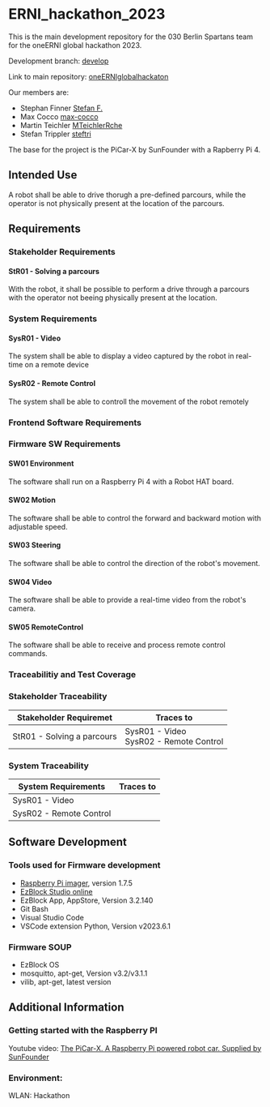 # ERNI_hackathon_2023

This is the main development repository for the 030 Berlin Spartans team for the oneERNI global hackathon 2023. 

Development branch: [develop](https://github.com/steftri/ERNI_hackathon_2023/tree/develop)

Link to main repository: [oneERNIglobalhackaton](https://github.com/dani72/oneERNIglobalHackathon)

Our members are: 
 * Stephan Finner [Stefan F.](https://github.com/StepBerlin)
 * Max Cocco [max-cocco](https://github.com/max-cocco)
 * Martin Teichler [MTeichlerRche](https://github.com/MTeichlerRche)
 * Stefan Trippler [steftri](https://github.com/steftri)

The base for the project is the PiCar-X by SunFounder with a Rapberry Pi 4. 


## Intended Use

A robot shall be able to drive thorugh a pre-defined parcours, while the operator is not physically present at the location of the parcours. 


## Requirements


### Stakeholder Requirements

#### StR01 - Solving a parcours
With the robot, it shall be possible to perform a drive through a parcours with the operator not beeing physically present at the location. 


### System Requirements


#### SysR01 - Video
The system shall be able to display a video captured by the robot in real-time on a remote device

#### SysR02 - Remote Control
The system shall be able to controll the movement of the robot remotely



### Frontend Software Requirements





### Firmware SW Requirements

#### SW01 Environment
The software shall run on a Raspberry Pi 4 with a Robot HAT board.

#### SW02 Motion
The software shall be able to control the forward and backward motion with adjustable speed.

#### SW03 Steering
The software shall be able to control the direction of the robot's movement.

#### SW04 Video
The software shall be able to provide a real-time video from the robot's camera.

#### SW05 RemoteControl
The software shall be able to receive and process remote control commands.



### Traceabilitiy and Test Coverage

### Stakeholder Traceability 

| Stakeholder Requiremet     | Traces to |
|----------------------------|-----------|
| StR01 - Solving a parcours | SysR01 - Video<br>SysR02 - Remote Control |

### System Traceability

| System Requirements        | Traces to |
|----------------------------|-----------|
| SysR01 - Video             |           |
| SysR02 - Remote Control    |           |



## Software Development

### Tools used for Firmware development

 * [Raspberry Pi imager](https://www.raspberrypi.com/software/), version 1.7.5
 * [EzBlock Studio online](http://ezblock.cc/ezblock-studio)
 * EzBlock App, AppStore, Version 3.2.140
 * Git Bash
 * Visual Studio Code 
 * VSCode extension Python, Version v2023.6.1

### Firmware SOUP 
 * EzBlock OS
 * mosquitto, apt-get, Version v3.2/v3.1.1
 * vilib, apt-get, latest version 




## Additional Information

### Getting started with the Raspberry PI

Youtube video: [The PiCar-X. A Raspberry Pi powered robot car. Supplied by SunFounder](https://www.youtube.com/watch?v=pVayQiLgPK0)


### Environment: 

WLAN: Hackathon
